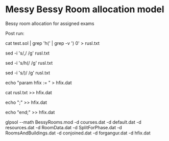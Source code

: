 # Messy Bessy Room allocation model
Bessy room allocation for assigned exams

Post run:

cat test.sol | grep 'h(' | grep -v ') 0' > rusl.txt

sed -i 's/,/ /g' rusl.txt

sed -i 's/h(/ /g' rusl.txt

sed -i 's/)/ /g' rusl.txt

echo "param hfix := " >  hfix.dat

cat rusl.txt >> hfix.dat

echo ";" >> hfix.dat

echo "end;" >> hfix.dat

glpsol --math BessyRooms.mod -d courses.dat -d default.dat  -d resources.dat -d RoomData.dat -d SplitForPhase.dat -d 
RoomsAndBuildings.dat -d conjoined.dat -d forgangur.dat -d hfix.dat

